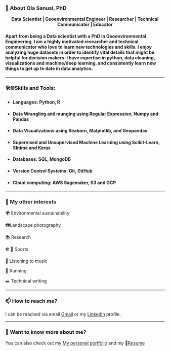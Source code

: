 ### 🧐 About Ola Sanusi, PhD

  <p align="center">
      <b>Data Scientist | Geoenvironmental Engineer | Researcher | Technical Communicator | Educator</b>
  </p>

#### Apart from being a Data scientist with a PhD in Geoenvironmental Engineering. I am a highly motivated researcher and technical communicator who love to learn new technologies and skills. I enjoy analyzing huge datasets in order to identify vital details that might be helpful for decision makers. I have expertise in python, data cleaning, visualizations and machine/deep learning, and consistently learn new things to get up to date in data analytics. 
---
 
### 🛠️🌐**Skills and Tools:**


- ####  Languages: Python, R

- ####  Data Wrangling and munging using Regular Expression, Numpy and Pandas 

- ####  Data Visualizations using Seaborn, Matplotlib, and Geopandas           

- #### Supervised and Unsupervised Machine Learning using Scikit-Learn, Sktime and Keras

- #### Databases: SQL, MongoDB

- ####  Version Control Systems: Git, GitHub

- #### Cloud computing: AWS Sagemaker, S3 and GCP

---

### 👯 My other interests

🌍 Environmental sustainability

:camera:Landscape photography

:books: Research

:soccer: :football: Sports

:musical_note: Listening to music

:running: Running

:black_nib: Technical writing

___

### 📫 How to reach me?

I can be reached via email [Gmail](osanusi21@gmail.com) or my [LinkedIn](https://www.linkedin.com/in/osanusi/) profile. 

___

### 💬 Want to know more about me?

You can also check out my [My personal portfolio](http://oasanusi.github.io) and my 📝[Resume](https://drive.google.com/file/d/1-FjLnnVVj6gdGoR5M5ZDb64CMsiqgdEk/view?usp=sharing)
<!---
oasanusi/oasanusi is a ✨ special ✨ repository because its `README.md` (this file) appears on your GitHub profile.
You can click the Preview link to take a look at your changes.
--->

